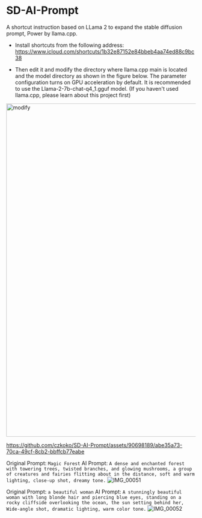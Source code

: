 # SD-AI-Prompt
A shortcut instruction based on LLama 2 to expand the stable diffusion prompt, Power by llama.cpp.

- Install shortcuts from the following address:
https://www.icloud.com/shortcuts/1b32e87152e84bbeb4aa74ed88c9bc38

- Then edit it and modify the directory where llama.cpp main is located and the model directory as shown in the figure below. 
The parameter configuration turns on GPU acceleration by default.
It is recommended to use the Llama-2-7b-chat-q4_1.gguf model.
(If you haven't used llama.cpp, please learn about this project first)
<img width="887" alt="modify" src="https://github.com/czkoko/SD-AI-Prompt/assets/90698189/620e4252-6503-4148-8653-a11f5491b410">




https://github.com/czkoko/SD-AI-Prompt/assets/90698189/abe35a73-70ca-49cf-8cb2-bbffcb77eabe


Original Prompt: `Magic Forest`
AI Prompt: `A dense and enchanted forest with towering trees, twisted branches, and glowing mushrooms, a group of creatures and fairies flitting about in the distance, soft and warm lighting, close-up shot, dreamy tone.`
![IMG_00051](https://github.com/czkoko/SD-AI-Prompt/assets/90698189/4fad3900-da8b-4e3b-ad1b-2b6182b7cf15)


Original Prompt: `a beautiful woman`
AI Prompt: `A stunningly beautiful woman with long blonde hair and piercing blue eyes, standing on a rocky cliffside overlooking the ocean, the sun setting behind her, Wide-angle shot, dramatic lighting, warm color tone.`
![IMG_00052](https://github.com/czkoko/SD-AI-Prompt/assets/90698189/9f84d4c4-a9fe-4686-ba55-492640080154)
